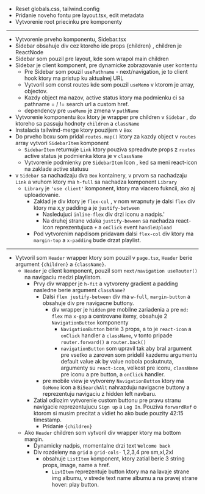 - Reset globals.css, tailwind.config
- Pridanie noveho fontu pre layout.tsx, edit metadata
- Vytvorenie root priecinku pre komponenty

---

- Vytvorenie prveho komponentu, Sidebar.tsx
- Sidebar obsahuje div cez ktoreho ide props {children} , children je ReactNode
- Sidebar som pouzil pre layout, kde som wrapol main children
- Sidebar je client komponent, pre dynamicke zobrazovanie user kontentu
  - Pre Sidebar som pouzil `usePathname` - next/navigation, je to client hook ktory ma pristup ku aktualnej URL
  - Vytvoril som const routes kde som pouzil `useMemo` v ktorom je array, objectov.
  - Kazdy object ma nazov, active status ktory ma podmienku ci sa pathname = / != search url a custom href.
  - dependency pre `useMemo` je zmena v `pathName`
- Vytvorenie komponentu `Box` ktory je wrapper pre children v `Sidebar` , do ktoreho sa passuju hodnoty `children` a `className`
- Instalacia tailwind-merge ktory pouzijem v `Box`
- Do prveho boxu som pridal `routes.map()` ktory za kazdy object v `routes` array vytvori `SidebarItem` komponent
  - `SidebarItem` returnuje `Link` ktory pouziva spreadnute props z `routes` active status je podmienka ktora je v `className`
  - Vytvorenie podmienky pre `SidebarItem` Icon , ked sa meni react-icon na zaklade active statusu
- v `Sidebar` sa nachadzaju dva `Box` kontainery, v prvom sa nachadzaju `Link` a vruhom ktory ma `h-full` sa nachadza komponent `Library`
  - `Library` je `'use client'` komponent, ktory ma viacero fukncii, ako aj uploadovanie.
    - Zaklad je div ktory je `flex-col` , v nom wrapnuty je dalsi `flex` div ktory ma x,y padding a je `justify-between`
      - Nasledujuci `inline-flex` div drzi iconu a nadpis.'
      - Na druhej strane vdaka `justify-beween` sa nachadza react-icon reprezentujuca `+` a `onClick` event `handleUpload`
    - Pod vytvorenim napdisom pridavam dalsi `flex-col` div ktory ma `margin-top` a `x-padding` bude drzat playlist.

---

- Vytvoril som `Header` wrapper ktory som pouzil v `page.tsx`, `Header` berie argument `{children}` a `{className}`.
  - `Header` je client komponent, pouzil som `next/navigation useRouter()` na navigaciu medzi playlistom.
    - Prvy div wrapper je `h-fit` a vytvoreny gradient a padding nasledne berie argument `className?`
      - Dalsi `flex justify-between` div ma `w-full`, `margin-button` a obsahuje div pre navigacne buttony.
        - div wrapper je `hidden` pre mobilne zariadenia a pre `md: flex` ma `x-gap` a centrovane itemy, obsahuje 2 `NavigationButton` komponenty
          - `NavigationButton` berie 3 props, a to je `react-icon` a `onClick` handler a `className`, v tonto pripade `router.forward()` a `router.back()`
          - `navigationButton` som upravil tak aby bral argument pre vsetko a zaroven som pridelil kazdemu argumentu default value ak by value nobola poskutnuta, argumenty su `react-icon`, velkost pre iconu, `className` pre iconu a pre button, a `onClick` handler.
      - pre mobile view je vytvoreny `NavigationButton` ktory ma `GoHome` icon a `BiSearchAlt` nahrazduju navigacne buttony a reprezentuju navigaciu z hidden left navbaru.
    - Zatial odlozim vytvorenie custom buttonu pre pravu stranu navigacie reprezentujucu `Sign up` a `Log In`. Pouziva `forwardRef` o ktorom si musim precitat a vidiet ho ako bude pouzity 42:15 timestamp.
      - Pridanie `{children}`
  - Ako `Header` children som vytvoril div wrapper ktory ma bottom margin.
    - Dynamicky nadpis, momentalne drzi text `Welcome back`
    - Div rozdeleny na `grid` a `grid-cols-` 1,2,3,4 pre sm,xl,2xl 
      - obsahuje `ListItem` komponent, ktory zatial berie 3 string props, image, name a href.
        - `ListItem` reprezentuje button ktory ma na lavaje strane img albumu, v strede text name albumu a na pravej strane hover: play button. 
